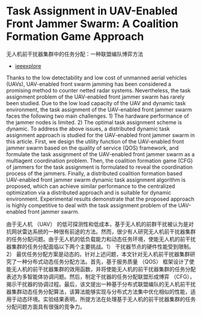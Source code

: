 # Task Assignment in UAV-Enabled Front Jammer Swarm: A Coalition Formation Game Approach

无人机前干扰器集群中的任务分配：一种联盟编队博弈方法

- [ieeexplore](https://ieeexplore.ieee.org/document/10285440)

Thanks to the low detectability and low cost of unmanned aerial vehicles (UAVs), UAV-enabled front swarm jamming has been considered a promising method to counter netted radar systems. Nevertheless, the task assignment problem of the UAV-enabled front jammer swarm has rarely been studied. Due to the low load capacity of the UAV and dynamic task environment, the task assignment of the UAV-enabled front jammer swarm faces the following two main challenges. 1) The hardware performance of the jammer nodes is limited. 2) The optimal task assignment scheme is dynamic. To address the above issues, a distributed dynamic task assignment approach is studied for the UAV-enabled front jammer swarm in this article. First, we design the utility function of the UAV-enabled front jammer swarm based on the quality of service (QOS) framework, and formulate the task assignment of the UAV-enabled front jammer swarm as a multiagent coordination problem. Then, the coalition formation game (CFG) of jammers for the task assignment is formulated to reveal the coordination process of the jammers. Finally, a distributed coalition formation based UAV-enabled front jammer swarm dynamic task assignment algorithm is proposed, which can achieve similar performance to the centralized optimization via a distributed approach and is suitable for dynamic environment. Experimental results demonstrate that the proposed approach is highly competitive to deal with the task assignment problem of the UAV-enabled front jammer swarm.

由于无人机 （UAV） 的低可探测性和低成本，基于无人机的前群干扰被认为是对抗网状雷达系统的一种很有前途的方法。然而，很少有人研究无人机前干扰器集群的任务分配问题。由于无人机的低负载能力和动态任务环境，使能无人机的前干扰器集群的任务分配面临以下两个主要挑战。1） 干扰器节点的硬件性能受到限制。2） 最优任务分配方案是动态的。针对上述问题，本文针对无人机前干扰器集群研究了一种分布式动态任务分配方法。首先，基于服务质量 （QOS） 框架设计了使能无人机的前干扰器集群的效用函数，并将使能无人机的前干扰器集群的任务分配表述为多智能体协调问题。然后，制定干扰器的任务分配联盟形成博弈 （CFG），揭示干扰器的协调过程。最后，该文提出一种基于分布式联盟编队的无人机前干扰器集群动态任务分配算法，该算法能够实现与分布式方法集中优化相似的性能，适用于动态环境。实验结果表明，所提方法在处理基于无人机的前干扰器集群的任务分配问题方面具有很强的竞争力。